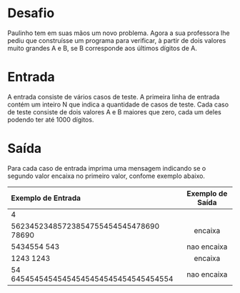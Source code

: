 # Desafio

Paulinho tem em suas mãos um novo problema. Agora a sua professora lhe pediu que construísse um programa para verificar, à partir de dois valores muito grandes A e B, se B corresponde aos últimos dígitos de A.

# Entrada

A entrada consiste de vários casos de teste. A primeira linha de entrada contém um inteiro N que indica a quantidade de casos de teste. Cada caso de teste consiste de dois valores A e B maiores que zero, cada um deles podendo ter até 1000 dígitos.

# Saída

Para cada caso de entrada imprima uma mensagem indicando se o segundo valor encaixa no primeiro valor, confome exemplo abaixo.

 
|Exemplo de Entrada                                 |Exemplo de Saída|
|:--------------------------------------------------|:--------------:|
|4                                                  |                |
|56234523485723854755454545478690 78690             |encaixa         |
|5434554 543                                        |nao encaixa     |
|1243 1243                                          |encaixa         |
|54 64545454545454545454545454545454554             |nao encaixa     |
